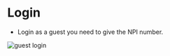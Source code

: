 # Login

- Login as a guest you need to give the NPI number.

![guest login](/screenshots/guestlogin.png)
